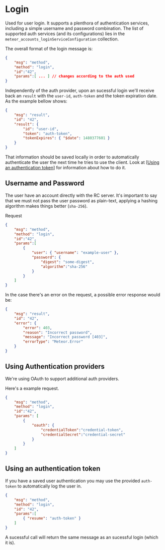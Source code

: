 # Login

Used for user login. It supports a plenthora of authentication services, including a simple username and password combination. The list of supported auth services (and its configurations) lies in the `meteor_accounts_loginServiceConfiguration` collection.

The overall format of the login message is:

```json
{
    "msg": "method",
    "method": "login",
    "id":"42",
    "params":[ ... ] // changes according to the auth used
}
```

Independently of the auth provider, upon an sucessful login we'll receive back an `result` with the `user-id`, `auth-token` and the token expiration date. As the example bellow shows:

```json
{
    "msg": "result",
    "id": "42",
    "result": {
        "id": "user-id",
        "token": "auth-token",
        "tokenExpires": { "$date": 1480377601 }
    }
}
```

That information should be saved locally in order to automatically authenticate the user the next time he tries to use the client. Look at [[Using an authentication token](#resume)] for information about how to do it.

## Username and Password

The user have an account directly with the RC server. It's important to say that we must not pass the user password as plain-text, applying a hashing algorithm makes things better (`sha-256`).

Request

```json
{
    "msg": "method",
    "method": "login",
    "id":"42",
    "params":[
        {
            "user": { "username": "example-user" },
            "password": {
                "digest": "some-digest",
                "algorithm":"sha-256"
            }
        }
    ]
}
```

In the case there's an error on the request, a possible error response would be:

```json
{
    "msg": "result",
    "id": "42",
    "error": {
        "error": 403,
        "reason": "Incorrect password",
        "message": "Incorrect password [403]",
        "errorType": "Meteor.Error"
    }
}
```

## Using Authentication providers

We're using OAuth to support additional auth providers.

Here's a example request.

```json
{
    "msg": "method",
    "method": "login",
    "id":"42",
    "params": [
        {
            "oauth": {
                "credentialToken":"credential-token",
                "credentialSecret":"credential-secret"
            }
        }
    ]
}
```

## <a name="resume"></a>Using an authentication token

If you have a saved user authentication you may use the provided `auth-token` to automatically log the user in.

```json
{
    "msg": "method",
    "method": "login",
    "id": "42",
    "params":[
        { "resume": "auth-token" }
    ]
}
```

A sucessful call will return the same message as an sucessful login (which it is).
